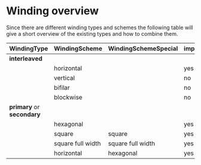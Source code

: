 # Winding overview

Since there are different winding types and schemes the following table will give a short overview
of the existing types and how to combine them.

| **WindingType**              | **WindingScheme**    | **WindingSchemeSpecial** | **implemented?** | **isolation?** | **Comment** | **Image** |
|---                           | ---                  | ---                      | ---              | ---            | ---         | ---       |
| **interleaved**              |                      |                          |                  |                |             |           |
|                              | horizontal           |                          | yes              | yes            |             |           |
|                              | vertical             |                          | no               | no             |             |           |
|                              | bifilar              |                          | no               | no             |             |           |
|                              | blockwise            |                          | no               | no             |             |           |
| **primary** or **secondary** |                      |                          |                  |                |             |           |
|                              | hexagonal            |                          | yes              | yes            |             |           |
|                              | square               |square                    | yes              | yes            |             |           |
|                              | square full width    |square full width         | yes              | yes            |             |           |
|                              | horizontal           |hexagonal                 | yes              | yes            |             |           |
